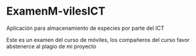 # ExamenM-vilesICT
Aplicación para almacenamiento de especies por parte del ICT

Este es un examen del curso de móviles, los compañeros del curso favor abstenerce al plagio de mi proyecto
